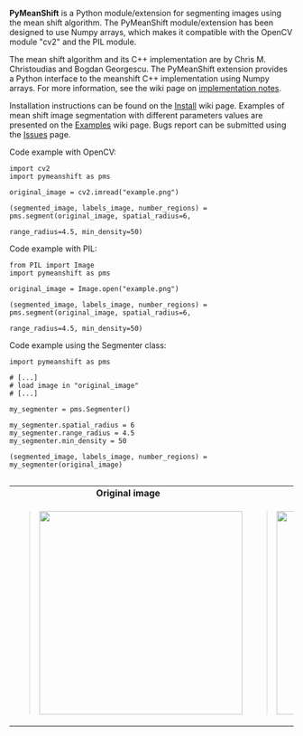 **PyMeanShift** is a Python module/extension for segmenting images using the mean shift algorithm. The PyMeanShift module/extension has been designed to use Numpy arrays, which makes it compatible with the OpenCV module "cv2" and the PIL module.

The mean shift algorithm and its C++ implementation are by Chris M. Christoudias and Bogdan Georgescu. The PyMeanShift extension provides a Python interface  to the meanshift C++ implementation using Numpy arrays.  For more information, see the wiki page on [implementation notes](ImplementationNotes.md).

Installation instructions can be found on the [Install](Install.md) wiki page. Examples of mean shift image segmentation with different parameters values are presented on the [Examples](Examples.md) wiki page. Bugs report can be submitted using the [Issues](http://code.google.com/p/pymeanshift/issues/list) page.


Code example with OpenCV:
```
import cv2
import pymeanshift as pms

original_image = cv2.imread("example.png")

(segmented_image, labels_image, number_regions) = pms.segment(original_image, spatial_radius=6, 
                                                              range_radius=4.5, min_density=50)
```

Code example with PIL:
```
from PIL import Image
import pymeanshift as pms

original_image = Image.open("example.png")

(segmented_image, labels_image, number_regions) = pms.segment(original_image, spatial_radius=6, 
                                                              range_radius=4.5, min_density=50)
```

Code example using the Segmenter class:
```
import pymeanshift as pms

# [...]
# load image in "original_image"
# [...]

my_segmenter = pms.Segmenter()

my_segmenter.spatial_radius = 6
my_segmenter.range_radius = 4.5
my_segmenter.min_density = 50

(segmented_image, labels_image, number_regions) = my_segmenter(original_image)
```

<table cellpadding='0' border='0' align='left' cellspacing='0' width='75%'>
<blockquote><tr cellpadding='0' cellspacing='0'>
<blockquote><td cellpadding='0' align='center' cellspacing='0'><b>Original image</b></td>
<td cellpadding='0' align='center' cellspacing='0'><b>Segmented image</b></td>
</blockquote></tr>
<tr cellpadding='0' cellspacing='0'>
<blockquote><td cellpadding='0' align='center' cellspacing='0' valign='top'>
<blockquote><img src='http://wiki.pymeanshift.googlecode.com/hg/Examples.img/example-orig.jpg' border='0' width='360px' />
</blockquote></td>
<td cellpadding='0' align='center' cellspacing='0'>
<blockquote><img src='http://wiki.pymeanshift.googlecode.com/hg/Examples.img/example-6-4_5-50.png' border='0' width='360px' />
</blockquote></td>
</blockquote></tr>
</table>